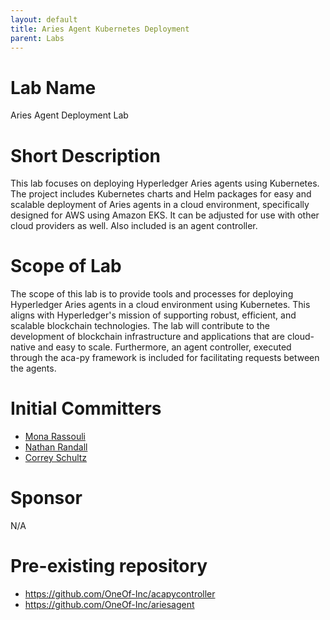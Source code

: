 ```yaml
---
layout: default
title: Aries Agent Kubernetes Deployment
parent: Labs
---
```

# Lab Name
Aries Agent Deployment Lab

# Short Description
This lab focuses on deploying Hyperledger Aries agents using Kubernetes. The project includes Kubernetes charts and Helm packages for easy and scalable deployment of Aries agents in a cloud environment, specifically designed for AWS using Amazon EKS. It can be adjusted for use with other cloud providers as well. Also included is an agent controller. 

# Scope of Lab
The scope of this lab is to provide tools and processes for deploying Hyperledger Aries agents in a cloud environment using Kubernetes. This aligns with Hyperledger's mission of supporting robust, efficient, and scalable blockchain technologies. The lab will contribute to the development of blockchain infrastructure and applications that are cloud-native and easy to scale.
Furthermore, an agent controller, executed through the aca-py framework is included for facilitating requests between the agents.


# Initial Committers
- [Mona Rassouli](https://github.com/monar24)
- [Nathan Randall](https://github.com/data-douser)
- [Correy Schultz](https://github.com/CorreyS)

# Sponsor
N/A

# Pre-existing repository
- https://github.com/OneOf-Inc/acapycontroller
- https://github.com/OneOf-Inc/ariesagent